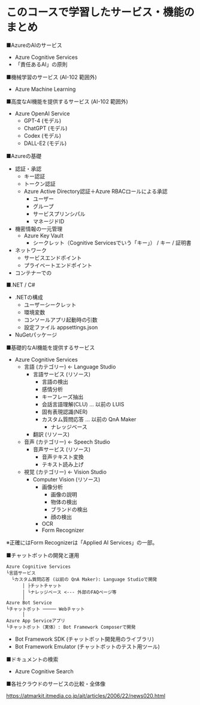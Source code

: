 # このコースで学習したサービス・機能のまとめ

■AzureのAIのサービス

- Azure Cognitive Services
- 「責任あるAI」の原則

■機械学習のサービス (AI-102 範囲外)

- Azure Machine Learning

■高度なAI機能を提供するサービス (AI-102 範囲外)

- Azure OpenAI Service
  - GPT-4 (モデル)
  - ChatGPT (モデル)
  - Codex (モデル)
  - DALL-E2 (モデル)

■Azureの基礎

- 認証・承認
  - キー認証
  - トークン認証
  - Azure Active Directory認証＋Azure RBACロールによる承認
    - ユーザー
    - グループ
    - サービスプリンシパル
    - マネージドID
- 機密情報の一元管理
  - Azure Key Vault
    - シークレット（Cognitive Servicesでいう「キー」） / キー / 証明書
- ネットワーク
  - サービスエンドポイント
  - プライベートエンドポイント
- コンテナーでの

■.NET / C#

- .NETの構成
  - ユーザーシークレット
  - 環境変数
  - コンソールアプリ起動時の引数
  - 設定ファイル appsettings.json
- NuGetパッケージ

■基礎的なAI機能を提供するサービス

- Azure Cognitive Services
  - 言語 (カテゴリー) ← Language Studio
    - 言語サービス (リソース)
      - 言語の検出
      - 感情分析
      - キーフレーズ抽出
      - 会話言語理解(CLU) ... 以前の LUIS
      - 固有表現認識(NER)
      - カスタム質問応答 ... 以前の QnA Maker
        - ナレッジベース
    - 翻訳 (リソース)
  - 音声 (カテゴリー) ← Speech Studio
    - 音声サービス (リソース)
      - 音声テキスト変換
      - テキスト読み上げ
  - 視覚 (カテゴリー) ← Vision Studio
    - Computer Vision (リソース)
      - 画像分析
        - 画像の説明
        - 物体の検出
        - ブランドの検出
        - 顔の検出
      - OCR
      - Form Recognizer

※正確にはForm Recognizerは「Applied AI Services」の一部。

■チャットボットの開発と運用

```
Azure Cognitive Services
└言語サービス
  └カスタム質問応答 (以前の QnA Maker): Language Studioで開発
      │ ├チットチャット
      │ └ナレッジベース <--- 外部のFAQページ等
      │
Azure Bot Service
└チャットボット ───── Webチャット
      │
Azure App Serviceアプリ
└チャットボット（実体）: Bot Framework Composerで開発
```

- Bot Framework SDK (チャットボット開発用のライブラリ)
- Bot Framework Emulator (チャットボットのテスト用ツール)

■ドキュメントの検索

- Azure Cognitive Search

■各社クラウドのサービスの比較・全体像

https://atmarkit.itmedia.co.jp/ait/articles/2006/22/news020.html

<!--
■俯瞰図

![](images/ss-2023-04-07-02-42-42.png)
-->

